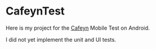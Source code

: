 # CafeynTest

Here is my project for the [Cafeyn](https://www.cafeyn.co/fr/newsstand) Mobile Test on Android.

I did not yet implement the unit and UI tests.
